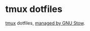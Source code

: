 # tmux dotfiles
[tmux][tmux] dotfiles, [managed by GNU Stow][stow].

[tmux]: https://github.com/tmux/tmux
[stow]: https://brandon.invergo.net/news/2012-05-26-using-gnu-stow-to-manage-your-dotfiles.html
